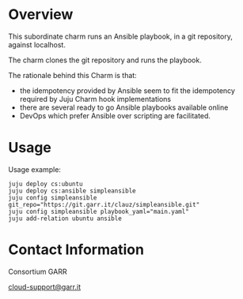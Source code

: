 # Overview

This subordinate charm runs an Ansible playbook, in a git repository, against localhost.

The charm clones the git repository and runs the playbook.
  
The rationale behind this Charm is that:
* the idempotency provided by Ansible seem to fit the idempotency required by Juju Charm hook implementations
* there are several ready to go Ansible playbooks available online
* DevOps which prefer Ansible over scripting are facilitated.


# Usage

Usage example:

    juju deploy cs:ubuntu
    juju deploy cs:ansible simpleansible
    juju config simpleansible git_repo="https://git.garr.it/clauz/simpleansible.git"
    juju config simpleansible playbook_yaml="main.yaml" 
    juju add-relation ubuntu ansible

# Contact Information

Consortium GARR

cloud-support@garr.it
